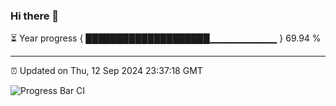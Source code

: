 ### Hi there 👋

⏳ Year progress { ████████████████████▁▁▁▁▁▁▁▁▁▁ } 69.94 %

---

⏰ Updated on Thu, 12 Sep 2024 23:37:18 GMT

![Progress Bar CI](https://github.com/IshwaranRudhara/GIT-ACTION/workflows/Progress%20Bar%20CI/badge.svg)
